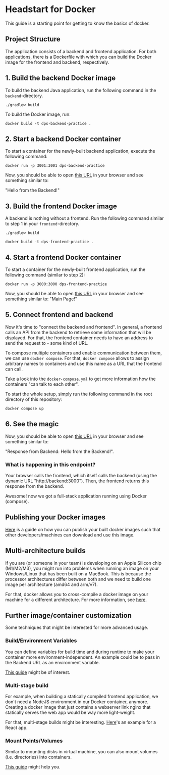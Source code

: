 # Headstart for Docker

This guide is a starting point for getting to know the basics of docker.

## Project Structure

The application consists of a backend and frontend application.
For both applications, there is a Dockerfile with which you can build the Docker image for the frontend and backend, respectively.

## 1. Build the backend Docker image

To build the backend Java application, run the following command in the `backend`-directory.

```shell
./gradlew build
```

To build the Docker image, run:

```shell
docker build -t dps-backend-practice .
```

## 2. Start a backend Docker container

To start a container for the newly-built backend application, execute the following command:

```shell
docker run -p 3001:3001 dps-backend-practice
```

Now, you should be able to open [this URL](http://localhost:3001/hello) in your browser and see something similar to:

"Hello from the Backend!"


## 3. Build the frontend Docker image

A backend is nothing without a frontend. Run the following command similar to step 1 in your `frontend`-directory.

```shell
./gradlew build
```

```shell
docker build -t dps-frontend-practice .
```


## 4. Start a frontend Docker container

To start a container for the newly-built frontend application, run the following command (similar to step 2):

```shell
docker run -p 3000:3000 dps-frontend-practice
```

Now, you should be able to open [this URL](http://localhost:3000/) in your browser and see something similar to:
"Main Page!"

## 5. Connect frontend and backend

Now it's time to "connect the backend and frontend".
In general, a frontend calls an API from the backend to retrieve some information that will be displayed.
For that, the frontend container needs to have an address to send the request to - some kind of URL.

To compose multiple containers and enable communication between them, we can use `docker compose`.
For that, `docker compose` allows to assign arbitrary names to containers and use this name as a URL that the frontend can call.

Take a look into the `docker-compose.yml` to get more information how the containers "can talk to each other".

To start the whole setup, simply run the following command in the root directory of this repository:
```shell
docker compose up
```

## 6. See the magic

Now, you should be able to open [this URL](http://localhost:3000/backend) in your browser and see something similar to:

"Response from Backend: Hello from the Backend!".

### What is happening in this endpoint?

Your browser calls the frontend, which itself calls the backend (using the dynamic URL "http://backend:3000").
Then, the frontend returns this response from the backend.

Awesome! now we got a full-stack application running using Docker (compose).

## Publishing your Docker images
[Here](https://docs.docker.com/guides/walkthroughs/publish-your-image/) is a guide on how you can publish your built docker images such that other developers/machines can download and use this image.

## Multi-architecture builds

If you are (or someone in your team) is developing on an Apple Silicon chip (M1/M2/M3), you might run into problems when running an image on your Windows/Linux that has been built on a MacBook.
This is because the processor architectures differ between both and we need to build one image per architecture (amd64 and arm/v7).

For that, docker allows you to cross-compile a docker image on your machine for a different architecture.
For more information, see [here](https://docs.docker.com/build/building/multi-platform/#getting-started).

## Further image/container customization

Some techniques that might be interested for more advanced usage. 

### Build/Environment Variables

You can define variables for build time and during runtime to make your container more environment-independent.
An example could be to pass in the Backend URL as an environment variable.

[This guide](https://vsupalov.com/docker-arg-env-variable-guide/) might be of interest.

### Multi-stage build

For example, when building a statically compiled frontend application, we don't need a NodeJS environment in our Docker container, anymore.
Creating a docker image that just contains a webserver link nginx that statically serves the web app would be way more light-weight.

For that, multi-stage builds might be interesting.
[Here](https://medium.com/@mohamedbenkhemiswork576/how-to-dockerize-a-react-app-with-multi-stage-build-and-nginx-minimize-react-image-size-by-80-33a09ae20118)'s an example for a React app.

### Mount Points/Volumes

Similar to mounting disks in virtual machine, you can also mount volumes (i.e. directories) into containers.

[This guide](https://blog.logrocket.com/docker-volumes-vs-bind-mounts/) might help you.
